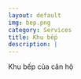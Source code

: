 ```yaml
---
layout: default
img: bep.png
category: Services
title: Khu bếp
description: |
---
```

  Khu bếp của căn hộ